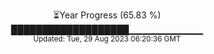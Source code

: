 <p align="center">
⏳Year Progress (65.83 %) <br>
███████████████████▁▁▁▁▁▁▁▁▁▁▁ <br>
<sub>Updated: Tue, 29 Aug 2023 06:20:36 GMT</sub>
</p>

